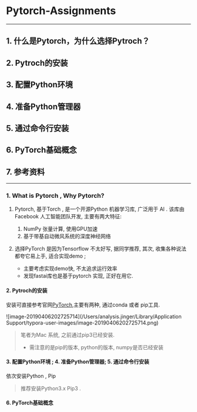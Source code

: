 # Pytorch-Assignments

---

## 1. 什么是Pytorch，为什么选择Pytroch？

## 2. Pytroch的安装

## 3. 配置Python环境

## 4. 准备Python管理器

## 5. 通过命令行安装

## 6. PyTorch基础概念 

## 7. 参考资料

---

### 1. What is Pytorch , Why Pytorch? 

1. Pytorch, 基于Torch , 是一个开源Python 机器学习库, 广泛用于 AI . 该库由Facebook 人工智能团队开发, 主要有两大特征:
   1. NumPy 张量计算, 使用GPU加速
   2. 基于带基自动微风系统的深度神经网络

2. 选择PyTorch 是因为Tensorflow 不太好写, 据同学推荐, 其次, 收集各种说法都夸它易上手, 适合实现demo ; 
   * 主要考虑实现demo快, 不太追求运行效率
   * 发现fastai库也是基于pytorch 实现, 正好在用它.



#### 2. Pytroch的安装

安装可直接参考官网[PyTorch](https://pytorch.org/get-started/locally/),主要有两种, 通过conda 或者 pip工具. 

![image-20190406202725714](/Users/analysis.jinger/Library/Application Support/typora-user-images/image-20190406202725714.png)

> 笔者为Mac 系统, 之前通过pip3已经安装.
>
> * 需注意的是pip的版本, python的版本, numpy是否已经安装

#### 3. 配置Python环境 ; 4. 准备Python管理器; 5. 通过命令行安装

依次安装Python , Pip

> 推荐安装Python3.x  Pip3 .

#### 6. PyTorch基础概念 


